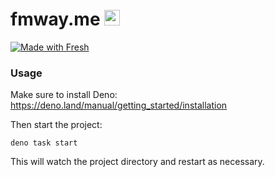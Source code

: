 <!-- date: Sel 13 Agu 2024 12:29:11 WIB -->
# fmway.me <img alt="" src="https://fmway.me/?image" width="25" />
[![Made with Fresh](https://fresh.deno.dev/fresh-badge.svg)](https://fresh.deno.dev)

### Usage

Make sure to install Deno: https://deno.land/manual/getting_started/installation

Then start the project:

```
deno task start
```

This will watch the project directory and restart as necessary.
